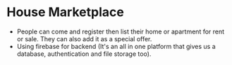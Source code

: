 # House Marketplace

- People can come and register then list their home or apartment for rent or sale. They can also add it as a special offer.
- Using firebase for backend (It's an all in one platform that gives us a database, authentication and file storage too).
